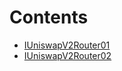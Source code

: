 

# Contents
- [IUniswapV2Router01](IUniswapV2Router01.sol/interface.IUniswapV2Router01.md)
- [IUniswapV2Router02](IUniswapV2Router02.sol/interface.IUniswapV2Router02.md)
